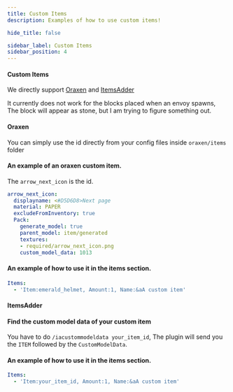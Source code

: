 ```yaml
---
title: Custom Items
description: Examples of how to use custom items!

hide_title: false

sidebar_label: Custom Items
sidebar_position: 4
---
```

#### Custom Items
We directly support [Oraxen](https://www.spigotmc.org/resources/%E2%98%84%EF%B8%8F-oraxen-add-items-blocks-armors-hats-food-furnitures-plants-and-gui-1-18-1-20-1.72448/) and [ItemsAdder](https://www.spigotmc.org/resources/%E2%9C%A8itemsadder%E2%AD%90emotes-mobs-items-armors-hud-gui-emojis-blocks-wings-hats-liquids.73355/)

It currently does not work for the blocks placed when an envoy spawns, The block will appear as stone, but I am trying to figure something out.

#### Oraxen
You can simply use the id directly from your config files inside `oraxen/items` folder

#### An example of an oraxen custom item.
The `arrow_next_icon` is the id.
```yaml
arrow_next_icon:
  displayname: <#D5D6D8>Next page
  material: PAPER
  excludeFromInventory: true
  Pack:
    generate_model: true
    parent_model: item/generated
    textures:
    - required/arrow_next_icon.png
    custom_model_data: 1013
```

#### An example of how to use it in the items section.
```yaml
Items:
  - 'Item:emerald_helmet, Amount:1, Name:&aA custom item'
```

#### ItemsAdder
#### Find the custom model data of your custom item
You have to do `/iacustommodeldata your_item_id`, The plugin will send you the `ITEM` followed by the `CustomModelData`.

#### An example of how to use it in the items section.
```yaml
Items:
  - 'Item:your_item_id, Amount:1, Name:&aA custom item'
```